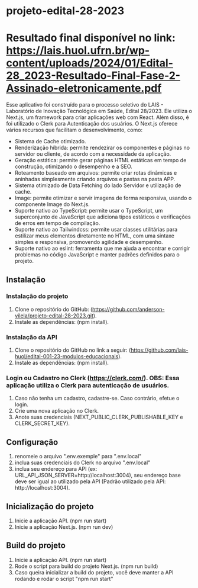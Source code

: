# projeto-edital-28-2023
# Resultado final disponível no link: https://lais.huol.ufrn.br/wp-content/uploads/2024/01/Edital-28_2023-Resultado-Final-Fase-2-Assinado-eletronicamente.pdf

Esse aplicativo foi construído para o processo seletivo do LAIS - Laboratório de Inovação Tecnológica em Saúde, Edital 28/2023. Ele utiliza o Next.js, um framework para criar aplicações web com React. Além disso, é foi utilizado o Clerk para Autenticação dos usuários. O Next.js oferece vários recursos que facilitam o desenvolvimento, como:

- Sistema de Cache otimizado.
- Renderização híbrida: permite rendezirar os componentes e páginas no servidor ou cliente, de acordo com a necessidade da aplicação.
- Geração estática: permite gerar páginas HTML estáticas em tempo de construção, otimizando o desempenho e a SEO.
- Roteamento baseado em arquivos: permite criar rotas dinâmicas e aninhadas simplesmente criando arquivos e pastas na pasta APP.
- Sistema otimizado de Data Fetching do lado Servidor e utilização de cache.
- Image: permite otimizar e servir imagens de forma responsiva, usando o componente Image do Next.js.
- Suporte nativo ao TypeScript: permite usar o TypeScript, um superconjunto de JavaScript que adiciona tipos estáticos e verificações de erros em tempo de compilação.
- Suporte nativo ao Tailwindcss: permite usar classes utilitárias para estilizar meus elementos diretamente no HTML, com uma sintaxe simples e responsiva, promovendo agilidade e desempenho.
- Suporte nativo ao eslint: ferramenta que me ajuda a encontrar e corrigir problemas no código JavaScript e manter padrões definidos para o projeto.

## Instalação

### Instalação do projeto

1. Clone o repositório do GitHub: (https://github.com/anderson-vilela/projeto-edital-28-2023.git).
2. Instale as dependências: (npm install).

### Instalação da API

1. Clone o repositório do GitHub no link a seguir: (https://github.com/lais-huol/edital-001-23-modulos-educacionais).
2. Instale as dependências: (npm install).

### Login ou Cadastro no Clerk (https://clerk.com/). OBS: Essa aplicação utiliza o Clerk para autenticação de usuários.

1. Caso não tenha um cadastro, cadastre-se. Caso contrário, efetue o login.
2. Crie uma nova aplicação no Clerk.
3. Anote suas credenciais (NEXT_PUBLIC_CLERK_PUBLISHABLE_KEY e CLERK_SECRET_KEY).

## Configuração

1. renomeie o arquivo ".env.exemple" para ".env.local"
2. inclua suas credenciais do Clerk no arquivo ".env.local"
3. inclua seu endereço para API (ex: URL_API_JSON_SERVER=http://localhost:3004), seu endereço base deve ser igual ao utilizado pela API (Padrão utilizado pela API: http://localhost:3004).

## Inicialização do projeto

1. Inicie a aplicação API. (npm run start)
2. Inicie a aplicação Next.js. (npm run dev)

## Build do projeto

1. Inicie a aplicação API. (npm run start)
2. Rode o script para build do projeto Next.js. (npm run build)
3. Caso queira inicializar a build do projeto, você deve manter a API rodando e rodar o script "npm run start"
